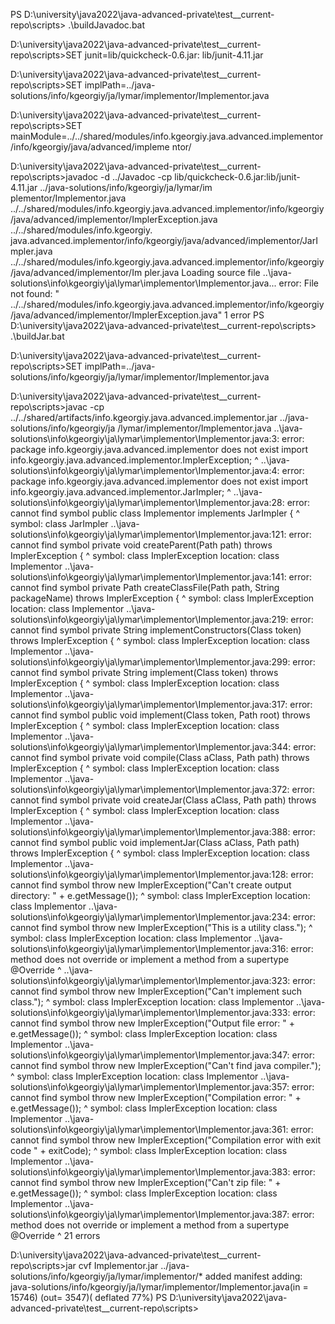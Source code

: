 PS D:\university\java2022\java-advanced-private\test\__current-repo\scripts> .\buildJavadoc.bat

D:\university\java2022\java-advanced-private\test\__current-repo\scripts>SET junit=lib/quickcheck-0.6.jar:
lib/junit-4.11.jar

D:\university\java2022\java-advanced-private\test\__current-repo\scripts>SET
implPath=../java-solutions/info/kgeorgiy/ja/lymar/implementor/Implementor.java

D:\university\java2022\java-advanced-private\test\__current-repo\scripts>SET
mainModule=../../shared/modules/info.kgeorgiy.java.advanced.implementor/info/kgeorgiy/java/advanced/impleme ntor/

D:\university\java2022\java-advanced-private\test\__current-repo\scripts>javadoc -d ../Javadoc -cp
lib/quickcheck-0.6.jar:lib/junit-4.11.jar ../java-solutions/info/kgeorgiy/ja/lymar/im plementor/Implementor.java
../../shared/modules/info.kgeorgiy.java.advanced.implementor/info/kgeorgiy/java/advanced/implementor/ImplerException.java
../../shared/modules/info.kgeorgiy. java.advanced.implementor/info/kgeorgiy/java/advanced/implementor/JarImpler.java
../../shared/modules/info.kgeorgiy.java.advanced.implementor/info/kgeorgiy/java/advanced/implementor/Im pler.java
Loading source file ..\java-solutions\info\kgeorgiy\ja\lymar\implementor\Implementor.java... error: File not found: "
../../shared/modules/info.kgeorgiy.java.advanced.implementor/info/kgeorgiy/java/advanced/implementor/ImplerException.java"
1 error PS D:\university\java2022\java-advanced-private\test\__current-repo\scripts> .\buildJar.bat

D:\university\java2022\java-advanced-private\test\__current-repo\scripts>SET
implPath=../java-solutions/info/kgeorgiy/ja/lymar/implementor/Implementor.java

D:\university\java2022\java-advanced-private\test\__current-repo\scripts>javac -cp
../../shared/artifacts/info.kgeorgiy.java.advanced.implementor.jar ../java-solutions/info/kgeorgiy/ja
/lymar/implementor/Implementor.java ..\java-solutions\info\kgeorgiy\ja\lymar\implementor\Implementor.java:3: error:
package info.kgeorgiy.java.advanced.implementor does not exist import
info.kgeorgiy.java.advanced.implementor.ImplerException; ^
..\java-solutions\info\kgeorgiy\ja\lymar\implementor\Implementor.java:4: error: package
info.kgeorgiy.java.advanced.implementor does not exist import info.kgeorgiy.java.advanced.implementor.JarImpler; ^
..\java-solutions\info\kgeorgiy\ja\lymar\implementor\Implementor.java:28: error: cannot find symbol public class
Implementor implements JarImpler { ^ symbol: class JarImpler
..\java-solutions\info\kgeorgiy\ja\lymar\implementor\Implementor.java:121: error: cannot find symbol private void
createParent(Path path) throws ImplerException { ^ symbol:   class ImplerException location: class Implementor
..\java-solutions\info\kgeorgiy\ja\lymar\implementor\Implementor.java:141: error: cannot find symbol private Path
createClassFile(Path path, String packageName) throws ImplerException { ^ symbol:   class ImplerException location:
class Implementor ..\java-solutions\info\kgeorgiy\ja\lymar\implementor\Implementor.java:219: error: cannot find symbol
private String implementConstructors(Class<?> token) throws ImplerException {
                                                                ^
  symbol:   class ImplerException
  location: class Implementor
..\java-solutions\info\kgeorgiy\ja\lymar\implementor\Implementor.java:299: error: cannot find symbol
    private String implement(Class<?> token) throws ImplerException { ^ symbol:   class ImplerException location: class
Implementor ..\java-solutions\info\kgeorgiy\ja\lymar\implementor\Implementor.java:317: error: cannot find symbol public
void implement(Class<?> token, Path root) throws ImplerException {
                                                            ^
  symbol:   class ImplerException
  location: class Implementor
..\java-solutions\info\kgeorgiy\ja\lymar\implementor\Implementor.java:344: error: cannot find symbol
    private void compile(Class<?> aClass, Path path) throws ImplerException { ^ symbol:   class ImplerException
location: class Implementor ..\java-solutions\info\kgeorgiy\ja\lymar\implementor\Implementor.java:372: error: cannot
find symbol private void createJar(Class<?> aClass, Path path) throws ImplerException {
                                                              ^
  symbol:   class ImplerException
  location: class Implementor
..\java-solutions\info\kgeorgiy\ja\lymar\implementor\Implementor.java:388: error: cannot find symbol
    public void implementJar(Class<?> aClass, Path path) throws ImplerException { ^ symbol:   class ImplerException
location: class Implementor ..\java-solutions\info\kgeorgiy\ja\lymar\implementor\Implementor.java:128: error: cannot
find symbol throw new ImplerException("Can't create output directory: " + e.getMessage()); ^ symbol:   class
ImplerException location: class Implementor ..\java-solutions\info\kgeorgiy\ja\lymar\implementor\Implementor.java:234:
error: cannot find symbol throw new ImplerException("This is a utility class."); ^ symbol:   class ImplerException
location: class Implementor ..\java-solutions\info\kgeorgiy\ja\lymar\implementor\Implementor.java:316: error: method
does not override or implement a method from a supertype @Override ^
..\java-solutions\info\kgeorgiy\ja\lymar\implementor\Implementor.java:323: error: cannot find symbol throw new
ImplerException("Can't implement such class."); ^ symbol:   class ImplerException location: class Implementor
..\java-solutions\info\kgeorgiy\ja\lymar\implementor\Implementor.java:333: error: cannot find symbol throw new
ImplerException("Output file error: " + e.getMessage()); ^ symbol:   class ImplerException location: class Implementor
..\java-solutions\info\kgeorgiy\ja\lymar\implementor\Implementor.java:347: error: cannot find symbol throw new
ImplerException("Can't find java compiler."); ^ symbol:   class ImplerException location: class Implementor
..\java-solutions\info\kgeorgiy\ja\lymar\implementor\Implementor.java:357: error: cannot find symbol throw new
ImplerException("Compilation error: " + e.getMessage()); ^ symbol:   class ImplerException location: class Implementor
..\java-solutions\info\kgeorgiy\ja\lymar\implementor\Implementor.java:361: error: cannot find symbol throw new
ImplerException("Compilation error with exit code " + exitCode); ^ symbol:   class ImplerException location: class
Implementor ..\java-solutions\info\kgeorgiy\ja\lymar\implementor\Implementor.java:383: error: cannot find symbol throw
new ImplerException("Can't zip file: " + e.getMessage()); ^ symbol:   class ImplerException location: class Implementor
..\java-solutions\info\kgeorgiy\ja\lymar\implementor\Implementor.java:387: error: method does not override or implement
a method from a supertype @Override ^ 21 errors

D:\university\java2022\java-advanced-private\test\__current-repo\scripts>jar cvf Implementor.jar
../java-solutions/info/kgeorgiy/ja/lymar/implementor/*
added manifest adding: java-solutions/info/kgeorgiy/ja/lymar/implementor/Implementor.java(in = 15746) (out= 3547)(
deflated 77%)
PS D:\university\java2022\java-advanced-private\test\__current-repo\scripts>
